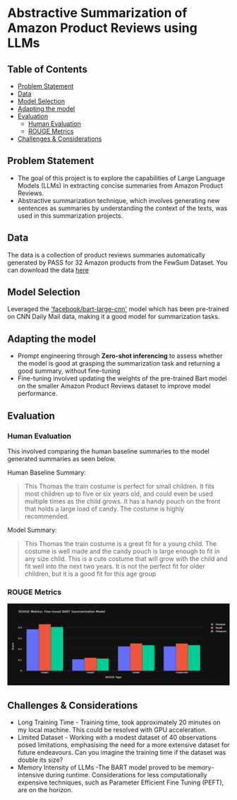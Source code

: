 # Abstractive Summarization of Amazon Product Reviews using LLMs

## Table of Contents

- [Problem Statement](#Problem-Statement)
- [Data](#Data)
- [Model Selection](#Model-Selection)
- [Adapting the model](#Adapting-the-model)
- [Evaluation](#Evaluation)
  - [Human Evaluation](#Human-evaluation)
  - [ROUGE Metrics](#ROUGE-metrics)
- [Challenges & Considerations](#Chalenges-&-Considerations)

  
## Problem Statement

* The goal of this project is to explore the capabilities of Large Language Models (LLMs) in extracting concise summaries from Amazon Product Reviews. 
* Abstractive summarization technique, which involves generating new sentences as summaries by understanding the context of the texts, was used in this summarization projects.

## Data

The data is a collection of product reviews summaries automatically generated by PASS for 32 Amazon products from the FewSum Dataset. You can download the data [here](https://github.com/abrazinskas/FewSum/tree/master/artifacts/amazon/gold_summs/)

## Model Selection

Leveraged the ['facebook/bart-large-cnn'](https://huggingface.co/facebook/bart-large-cnn) model which has been pre-trained on CNN Daily Mail data, making it a good model for summarization tasks.

## Adapting the model

* Prompt engineering through **Zero-shot inferencing** to assess whether the model is good at grasping the summarization task and returning a good summary, without fine-tuning
* Fine-tuning involved updating the weights of the pre-trained Bart model on the smaller Amazon Product Reviews dataset to improve model performance.
 
## Evaluation

### Human Evaluation
This involved comparing the human baseline summaries to the model generated summaries as seen below.

Human Baseline Summary: 

>This Thomas the train costume is perfect for small children. It fits most children up to five or six years old, and could even be used multiple times as the child grows. It has a handy pouch on the front that holds a large load of candy. The costume is highly recommended.

Model Summary:

>This Thomas the train costume is a great fit for a young child. The costume is well made and the candy pouch is large enough to fit in any size child. This is a cute costume that will grow with the child and fit well into the next two years. It is not the perfect fit for older children, but it is a good fit for this age group

### ROUGE Metrics

![barplot](bart_rouge.png)

## Challenges & Considerations

* Long Training Time - Training time, took approximately 20 minutes on my local machine. This could be resolved with GPU acceleration.
* Limited Dataset - Working with a modest dataset of 40 observations posed limitations, emphasising the need for a more extensive dataset for future endeavours. Can you imagine the training time if the dataset was double its size?
* Memory Intensity of LLMs -The BART model proved to be memory-intensive during runtime. Considerations for less computationally expensive techniques, such as Parameter Efficient Fine Tuning (PEFT), are on the horizon.

